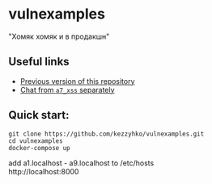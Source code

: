 # vulnexamples
"Хомяк хомяк и в продакшн"

## Useful links
* [Previous version of this repository](https://github.com/Bogotolec/vulnexamples)
* [Chat from `a7_xss` separately](https://github.com/kezzyhko/django-redis-chat)


## Quick start:
````
git clone https://github.com/kezzyhko/vulnexamples.git
cd vulnexamples
docker-compose up
````
add a1.localhost - a9.localhost to /etc/hosts  
http://localhost:8000
